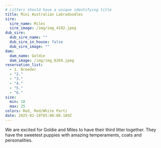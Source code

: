 ```yaml
---
# Litters should have a unique identifying title
title: Mini Australian Labradoodles
sire:
  sire_name: Miles
  sire_image: /img/img_4192.jpeg
dub_sire:
  dub_sire_name: ""
  dub_sire_in_house: false
  dub_sire_image: ""
dam:
  dam_name: Goldie
  dam_image: /img/img_8269.jpeg
reservation_list:
  - 1. Breeder
  - "2."
  - "3."
  - "4."
  - "5."
  - "6."
size:
  min: 18
  max: 25
colors: Red, Red/White Parti
date: 2025-02-10T05:08:08.189Z
---
```

We are excited for Goldie and Miles to have their third litter together. They have the sweetest puppies with amazing temperaments, coats and personalities.